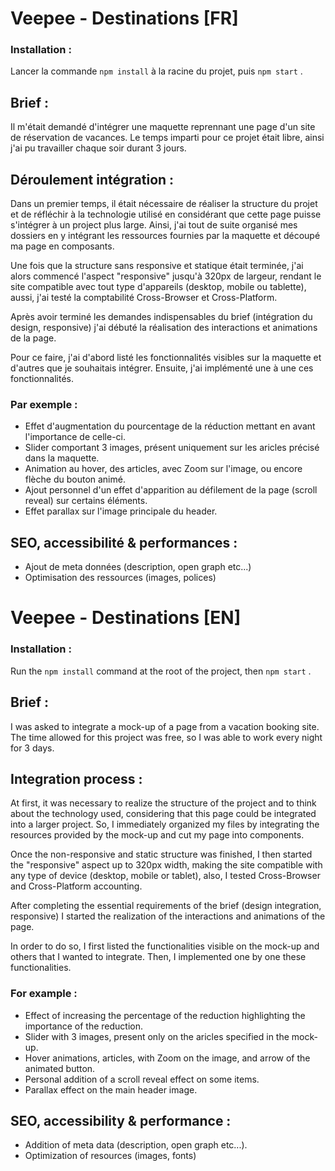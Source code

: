 # Veepee - Destinations [FR]

### Installation : 
Lancer la commande `npm install` à la racine du projet, puis `npm start` .

## Brief : 
Il m'était demandé d'intégrer une maquette reprennant une page d'un site de réservation de vacances.
Le temps imparti pour ce projet était libre, ainsi j'ai pu travailler chaque soir durant 3 jours.

## Déroulement intégration : 
Dans un premier temps, il était nécessaire de réaliser la structure du projet et de réfléchir à la technologie utilisé en considérant que cette page puisse s'intégrer à un project plus large.
Ainsi, j'ai tout de suite organisé mes dossiers en y intégrant les ressources fournies par la maquette et découpé ma page en composants.


Une fois que la structure sans responsive et statique était terminée, j'ai alors commencé l'aspect "responsive" jusqu'à 320px de largeur, rendant le site compatible avec tout type d'appareils (desktop, mobile ou tablette), aussi, j'ai testé la comptabilité Cross-Browser et Cross-Platform.

Après avoir terminé les demandes indispensables du brief (intégration du design, responsive) j'ai débuté la réalisation des interactions et animations de la page.

Pour ce faire, j'ai d'abord listé les fonctionnalités visibles sur la maquette et d'autres que je souhaitais intégrer. Ensuite, j'ai implémenté une à une ces fonctionnalités.

### Par exemple : 
- Effet d'augmentation du pourcentage de la réduction mettant en avant l'importance de celle-ci.
- Slider comportant 3 images, présent uniquement sur les aricles précisé dans la maquette.
- Animation au hover, des articles, avec Zoom sur l'image, ou encore flèche du bouton animé.
- Ajout personnel d'un effet d'apparition au défilement de la page (scroll reveal) sur certains éléments.
- Effet parallax sur l'image principale du header.

## SEO, accessibilité & performances : 
- Ajout de meta données (description, open graph etc...)
- Optimisation des ressources (images, polices)



# Veepee - Destinations [EN]

### Installation : 
Run the `npm install` command at the root of the project, then `npm start` .

## Brief : 
I was asked to integrate a mock-up of a page from a vacation booking site.
The time allowed for this project was free, so I was able to work every night for 3 days.

## Integration process : 
At first, it was necessary to realize the structure of the project and to think about the technology used, considering that this page could be integrated into a larger project.
So, I immediately organized my files by integrating the resources provided by the mock-up and cut my page into components.


Once the non-responsive and static structure was finished, I then started the "responsive" aspect up to 320px width, making the site compatible with any type of device (desktop, mobile or tablet), also, I tested Cross-Browser and Cross-Platform accounting.

After completing the essential requirements of the brief (design integration, responsive) I started the realization of the interactions and animations of the page.

In order to do so, I first listed the functionalities visible on the mock-up and others that I wanted to integrate. Then, I implemented one by one these functionalities.

### For example : 
- Effect of increasing the percentage of the reduction highlighting the importance of the reduction.
- Slider with 3 images, present only on the aricles specified in the mock-up.
- Hover animations, articles, with Zoom on the image, and arrow of the animated button.
- Personal addition of a scroll reveal effect on some items.
- Parallax effect on the main header image.

## SEO, accessibility & performance : 
- Addition of meta data (description, open graph etc...).
- Optimization of resources (images, fonts)
